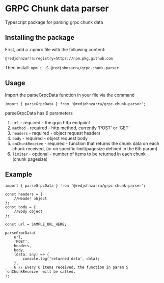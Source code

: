 # GRPC Chunk data parser

Typescript package for parsing grpc chunk data

## Installing the package

First, add a .npmrc file with the following content:

```
@redjohnzarra:registry=https://npm.pkg.github.com
```

Then install:
`npm i -S @redjohnzarra/grpc-chunk-parser`

## Usage

Import the parseGrpcData function in your file via the command

```
import { parseGrpcData } from '@redjohnzarra/grpc-chunk-parser';
```

parseGrpcData has 6 parameters

1. `url` - required - the grpc http endpoint
2. `method` - required - http method, currently 'POST' or 'GET'
3. `headers` - required - object request headers
4. `body` - required - object request body
5. `onChunkReceive` - required - function that returns the chunk data on each chunk received, (or on specific limit/pagesize defined in the 6th param)
6. `limiter` - optional - number of items to be returned in each chunk (chunk pagesize)

## Example

```
import { parseGrpcData } from '@redjohnzarra/grpc-chunk-parser';

const headers = {
    //Header object
};
const body = {
    //Body object
};

const url = SAMPLE_URL_HERE;

parseGrpcData(
    url,
    'POST',
    headers,
    body,
    (data: any) => {
        console.log('returned data', data);
    },
    6 // Every 6 items received, the function in param 5 `onChunkReceive` will be called.
);
```
